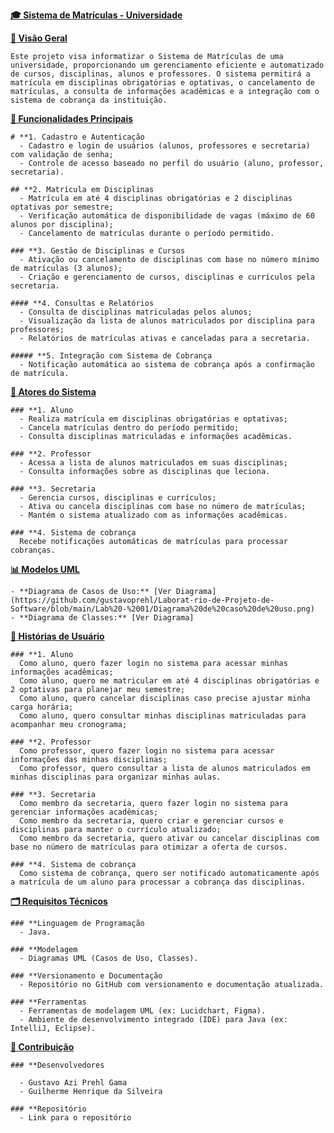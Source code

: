 <u>**🎓 Sistema de Matrículas - Universidade**</u>

  <u>**🎯 Visão Geral**</u>

    Este projeto visa informatizar o Sistema de Matrículas de uma universidade, proporcionando um gerenciamento eficiente e automatizado de cursos, disciplinas, alunos e professores. O sistema permitirá a matrícula em disciplinas obrigatórias e optativas, o cancelamento de     matrículas, a consulta de informações acadêmicas e a integração com o sistema de cobrança da instituição.


  <u>**🚀 Funcionalidades Principais**</u>

    # **1. Cadastro e Autenticação
      - Cadastro e login de usuários (alunos, professores e secretaria) com validação de senha;
      - Controle de acesso baseado no perfil do usuário (aluno, professor, secretaria).

    ## **2. Matrícula em Disciplinas 
      - Matrícula em até 4 disciplinas obrigatórias e 2 disciplinas optativas por semestre;
      - Verificação automática de disponibilidade de vagas (máximo de 60 alunos por disciplina);
      - Cancelamento de matrículas durante o período permitido.

    ### **3. Gestão de Disciplinas e Cursos
      - Ativação ou cancelamento de disciplinas com base no número mínimo de matrículas (3 alunos);
      - Criação e gerenciamento de cursos, disciplinas e currículos pela secretaria.

    #### **4. Consultas e Relatórios
      - Consulta de disciplinas matriculadas pelos alunos;
      - Visualização da lista de alunos matriculados por disciplina para professores;
      - Relatórios de matrículas ativas e canceladas para a secretaria.

    ##### **5. Integração com Sistema de Cobrança
      - Notificação automática ao sistema de cobrança após a confirmação de matrícula.

  <u>**👥 Atores do Sistema**</u>

    ### **1. Aluno
      - Realiza matrícula em disciplinas obrigatórias e optativas;
      - Cancela matrículas dentro do período permitido;
      - Consulta disciplinas matriculadas e informações acadêmicas.

    ### **2. Professor
      - Acessa a lista de alunos matriculados em suas disciplinas;
      - Consulta informações sobre as disciplinas que leciona.

    ### **3. Secretaria
      - Gerencia cursos, disciplinas e currículos;
      - Ativa ou cancela disciplinas com base no número de matrículas;
      - Mantém o sistema atualizado com as informações acadêmicas.

    ### **4. Sistema de cobrança
      Recebe notificações automáticas de matrículas para processar cobranças.

  <u>**📊 Modelos UML**</u>

    - **Diagrama de Casos de Uso:** [Ver Diagrama](https://github.com/gustavoprehl/Laborat-rio-de-Projeto-de-Software/blob/main/Lab%20-%2001/Diagrama%20de%20caso%20de%20uso.png) 
    - **Diagrama de Classes:** [Ver Diagrama]

  <u>**📜 Histórias de Usuário**</u>

    ### **1. Aluno
      Como aluno, quero fazer login no sistema para acessar minhas informações acadêmicas;
      Como aluno, quero me matricular em até 4 disciplinas obrigatórias e 2 optativas para planejar meu semestre;
      Como aluno, quero cancelar disciplinas caso precise ajustar minha carga horária;
      Como aluno, quero consultar minhas disciplinas matriculadas para acompanhar meu cronograma;

    ### **2. Professor
      Como professor, quero fazer login no sistema para acessar informações das minhas disciplinas;
      Como professor, quero consultar a lista de alunos matriculados em minhas disciplinas para organizar minhas aulas.

    ### **3. Secretaria
      Como membro da secretaria, quero fazer login no sistema para gerenciar informações acadêmicas;
      Como membro da secretaria, quero criar e gerenciar cursos e disciplinas para manter o currículo atualizado;
      Como membro da secretaria, quero ativar ou cancelar disciplinas com base no número de matrículas para otimizar a oferta de cursos.

    ### **4. Sistema de cobrança
      Como sistema de cobrança, quero ser notificado automaticamente após a matrícula de um aluno para processar a cobrança das disciplinas.

  <u>**🗂️ Requisitos Técnicos**</u>

    ### **Linguagem de Programação
      - Java.
    
    ### **Modelagem
      - Diagramas UML (Casos de Uso, Classes).

    ### **Versionamento e Documentação
      - Repositório no GitHub com versionamento e documentação atualizada.

    ### **Ferramentas
      - Ferramentas de modelagem UML (ex: Lucidchart, Figma).
      - Ambiente de desenvolvimento integrado (IDE) para Java (ex: IntelliJ, Eclipse).

  <u>**🔗 Contribuição**</u>

    ### **Desenvolvedores
      
      - Gustavo Azi Prehl Gama
      - Guilherme Henrique da Silveira
    
    ### **Repositório
      - Link para o repositório
